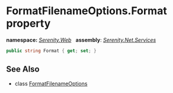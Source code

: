 # FormatFilenameOptions.Format property
**namespace:** *[Serenity.Web](../../README.md#serenity.web-namespace)*   **assembly**: *[Serenity.Net.Services](../../README.md)*

```csharp
public string Format { get; set; }
```

## See Also

* class [FormatFilenameOptions](../FormatFilenameOptions.md)